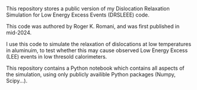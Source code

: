 This repository stores a public version of my Dislocation Relaxation Simulation for Low Energy Excess Events (DRSLEEE) code. 

This code was authored by Roger K. Romani, and was first published in mid-2024.

I use this code to simulate the relaxation of dislocations at low temperatures in aluminuim, to test whether this may cause
observed Low Energy Excess (LEE) events in low thresold calorimeters.

This repository contains a Python notebook which contains all aspects of the simulation, using only publicly availible
Python packages (Numpy, Scipy...).
